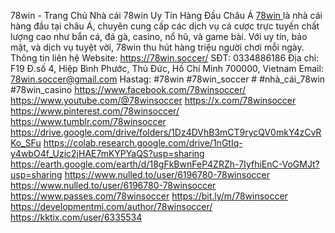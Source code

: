 78win - Trang Chủ Nhà cái 78win Uy Tín Hàng Đầu Châu Á 
<a href="https://78win.soccer/">78win </a> là nhà cái hàng đầu tại châu Á, chuyên cung cấp các dịch vụ cá cược trực tuyến chất lượng cao như bắn cá, đá gà, casino, nổ hũ, và game bài. Với uy tín, bảo mật, và dịch vụ tuyệt vời, 78win thu hút hàng triệu người chơi mỗi ngày. 
Thông tin liên hệ
Website: <a href="https://78win.soccer/">https://78win.soccer/</a>
SĐT: 0334886186
Địa chỉ: F19 Đ.số 4, Hiệp Bình Phước, Thủ Đức, Hồ Chí Minh 700000, Vietnam
Email: 78win.soccer@gmail.com
Hastag: #78win #78win_soccer # #nhà_cái_78win #78win_casino
<a href="https://www.facebook.com/78winsoccer/">https://www.facebook.com/78winsoccer/</a>
<a href="https://www.youtube.com/@78winsoccer">https://www.youtube.com/@78winsoccer</a>
<a href="https://x.com/78winsoccer">https://x.com/78winsoccer</a>
<a href="https://www.pinterest.com/78winsoccer/">https://www.pinterest.com/78winsoccer/</a>
<a href="https://www.tumblr.com/78winsoccer">https://www.tumblr.com/78winsoccer</a>
<a href="https://drive.google.com/drive/folders/1Dz4DVhB3mCT9rycQV0mkY4zCvRKo_SFu">https://drive.google.com/drive/folders/1Dz4DVhB3mCT9rycQV0mkY4zCvRKo_SFu</a>
<a href="https://colab.research.google.com/drive/1nGtIq-y4wbO4f_Uzic2jHAE7mKYPYaQS?usp=sharing">https://colab.research.google.com/drive/1nGtIq-y4wbO4f_Uzic2jHAE7mKYPYaQS?usp=sharing</a>
<a href="https://earth.google.com/earth/d/18gFkBwnFeP4ZRZh-7IyfhiEnC-VoGMJt?usp=sharing">https://earth.google.com/earth/d/18gFkBwnFeP4ZRZh-7IyfhiEnC-VoGMJt?usp=sharing</a>
<a href="https://www.nulled.to/user/6196780-78winsoccer">https://www.nulled.to/user/6196780-78winsoccer</a>
<a href="https://www.nulled.to/user/6196780-78winsoccer">https://www.nulled.to/user/6196780-78winsoccer</a>
<a href="https://www.passes.com/78winsoccer">https://www.passes.com/78winsoccer</a>
<a href="https://bit.ly/m/78winsoccer">https://bit.ly/m/78winsoccer</a>
<a href="https://developmentmi.com/author/78winsoccer/">https://developmentmi.com/author/78winsoccer/</a>
<a href="https://kktix.com/user/6335534">https://kktix.com/user/6335534</a>